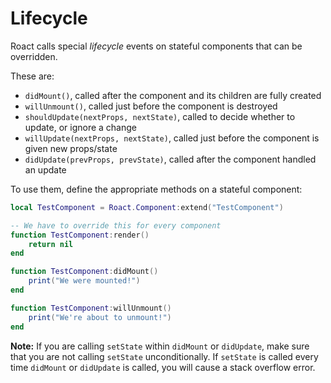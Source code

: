 # Lifecycle
Roact calls special *lifecycle* events on stateful components that can be overridden.

These are:
* `didMount()`, called after the component and its children are fully created
* `willUnmount()`, called just before the component is destroyed
* `shouldUpdate(nextProps, nextState)`, called to decide whether to update, or ignore a change
* `willUpdate(nextProps, nextState)`, called just before the component is given new props/state
* `didUpdate(prevProps, prevState)`, called after the component handled an update

To use them, define the appropriate methods on a stateful component:

```lua
local TestComponent = Roact.Component:extend("TestComponent")

-- We have to override this for every component
function TestComponent:render()
	return nil
end

function TestComponent:didMount()
	print("We were mounted!")
end

function TestComponent:willUnmount()
	print("We're about to unmount!")
end
```

**Note:** If you are calling `setState` within `didMount` or `didUpdate`, make sure that you are not calling `setState` unconditionally. If `setState` is called every time `didMount` or `didUpdate` is called, you will cause a stack overflow error.